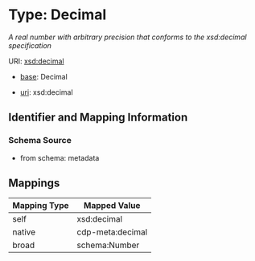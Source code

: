 # Type: Decimal




_A real number with arbitrary precision that conforms to the xsd:decimal specification_



URI: [xsd:decimal](http://www.w3.org/2001/XMLSchema#decimal)

* [base](https://w3id.org/linkml/base): Decimal

* [uri](https://w3id.org/linkml/uri): xsd:decimal









## Identifier and Mapping Information







### Schema Source


* from schema: metadata




## Mappings

| Mapping Type | Mapped Value |
| ---  | ---  |
| self | xsd:decimal |
| native | cdp-meta:decimal |
| broad | schema:Number |



